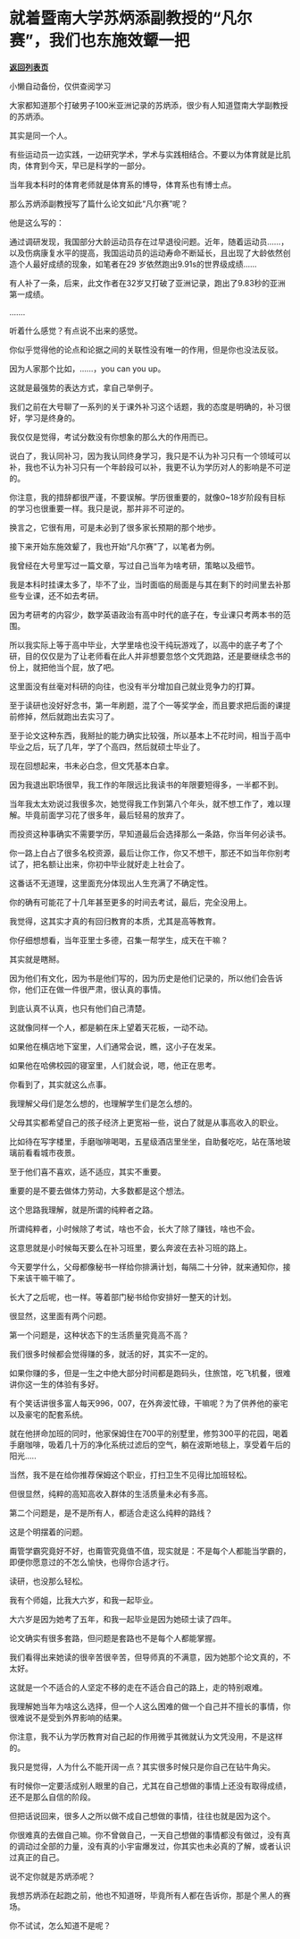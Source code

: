 # 就着暨南大学苏炳添副教授的“凡尔赛”，我们也东施效颦一把

[**返回列表页**](/gzh/记忆承载3)

小懒自动备份，仅供查阅学习

大家都知道那个打破男子100米亚洲记录的苏炳添，很少有人知道暨南大学副教授的苏炳添。

  

其实是同一个人。

  

有些运动员一边实践，一边研究学术，学术与实践相结合。不要以为体育就是比肌肉，体育到今天，早已是科学的一部分。  

  

当年我本科时的体育老师就是体育系的博导，体育系也有博士点。

  

那么苏炳添副教授写了篇什么论文如此“凡尔赛”呢？  

  

他是这么写的：  

  

通过调研发现，我国部分大龄运动员存在过早退役问题。近年，随着运动员……，以及伤病康复水平的提高，我国运动员的运动寿命不断延长，且出现了大龄依然创造个人最好成绩的现象，如笔者在29
岁依然跑出9.91s的世界级成绩......

  

有人补了一条，后来，此文作者在32岁又打破了亚洲记录，跑出了9.83秒的亚洲第一成绩。

  

.......  

  

听着什么感觉？有点说不出来的感觉。  

  

你似乎觉得他的论点和论据之间的关联性没有唯一的作用，但是你也没法反驳。

  

因为人家那个比如，......，you can you up。  

  

这就是最强势的表达方式，拿自己举例子。  

  

我们之前在大号聊了一系列的关于课外补习这个话题，我的态度是明确的，补习很好，学习是终身的。  

  

我仅仅是觉得，考试分数没有你想象的那么大的作用而已。

  

说白了，我认同补习，因为我认同终身学习，我只是不认为补习只有一个领域可以补，我也不认为补习只有一个年龄段可以补，我更不认为学历对人的影响是不可逆的。  

  

你注意，我的措辞都很严谨，不要误解。学历很重要的，就像0~18岁阶段有目标的学习也很重要一样。我只是说，那并非不可逆的。

  

换言之，它很有用，可是未必到了很多家长预期的那个地步。

  

接下来开始东施效颦了，我也开始“凡尔赛”了，以笔者为例。  

  

我曾经在大号里写过一篇文章，写过自己当年为啥考研，策略以及细节。

  

我是本科时挂课太多了，毕不了业，当时面临的局面是与其在剩下的时间里去补那些专业课，还不如去考研。

  

因为考研考的内容少，数学英语政治有高中时代的底子在，专业课只考两本书的范围。

  

所以我实际上等于高中毕业，大学里啥也没干纯玩游戏了，以高中的底子考了个研，目的仅仅是为了让老师看在此人并非想要忽悠个文凭跑路，还是要继续念书的份上，就把他当个屁，放了吧。

  

这里面没有丝毫对科研的向往，也没有半分增加自己就业竞争力的打算。

  

至于读研也没好好念书，第一年刷题，混了个一等奖学金，而且要求把后面的课提前修掉，然后就跑出去实习了。

  

至于论文这种东西，我掰扯的能力确实比较强，所以基本上不花时间，相当于高中毕业之后，玩了几年，学了个高四，然后就硕士毕业了。

  

现在回想起来，书未必白念，但文凭基本白拿。

  

因为我退出职场很早，我工作的年限远比我读书的年限要短得多，一半都不到。

  

当年我太太劝说过我很多次，她觉得我工作到第八个年头，就不想工作了，难以理解。毕竟前面学习花了很多年，最后轻易的放弃了。

  

而投资这种事确实不需要学历，早知道最后会选择那么一条路，你当年何必读书。

  

你一路上白占了很多名校资源，最后让你工作，你又不想干，那还不如当年你别考试了，把名额让出来，你初中毕业就好走上社会了。

  

这番话不无道理，这里面充分体现出人生充满了不确定性。

  

你的确有可能花了十几年甚至更多的时间去考试，最后，完全没用上。

  

我觉得，这其实才真的有回归教育的本质，尤其是高等教育。

  

你仔细想想看，当年亚里士多德，召集一帮学生，成天在干嘛？

  

其实就是瞎掰。

  

因为他们有文化，因为书是他们写的，因为历史是他们记录的，所以他们会告诉你，他们正在做一件很严肃，很认真的事情。

  

到底认真不认真，也只有他们自己清楚。

  

这就像同样一个人，都是躺在床上望着天花板，一动不动。

  

如果他在横店地下室里，人们通常会说，瞧，这小子在发呆。

  

如果他在哈佛校园的寝室里，人们就会说，嗯，他正在思考。

  

你看到了，其实就这么点事。

  

我理解父母们是怎么想的，也理解学生们是怎么想的。

  

父母其实都希望自己的孩子经济上更宽裕一些，说白了就是从事高收入的职业。

  

比如待在写字楼里，手磨咖啡喝喝，五星级酒店里坐坐，自助餐吃吃，站在落地玻璃前看看城市夜景。

  

至于他们喜不喜欢，适不适应，其实不重要。

  

重要的是不要去做体力劳动，大多数都是这个想法。

  

这个思路我理解，就是所谓的纯粹者之路。

  

所谓纯粹者，小时候除了考试，啥也不会，长大了除了赚钱，啥也不会。

  

这意思就是小时候每天要么在补习班里，要么奔波在去补习班的路上。

  

今天要学什么，父母都像秘书一样给你排满计划，每隔二十分钟，就来通知你，接下来该干嘛干嘛了。

  

长大了之后呢，也一样。等着部门秘书给你安排好一整天的计划。

  

很显然，这里面有两个问题。

  

第一个问题是，这种状态下的生活质量究竟高不高？

  

我们很多时候都会觉得赚的多，就活的好，其实不一定的。

  

如果你赚的多，但是一生之中绝大部分时间都是跑码头，住旅馆，吃飞机餐，很难讲你这一生的体验有多好。

  

有个笑话讲很多富人每天996，007，在外奔波忙碌，干嘛呢？为了供养他的豪宅以及豪宅的配套系统。

  

就在他拼命加班的同时，他家保姆住在700平的别墅里，修剪300平的花园，喝着手磨咖啡，吸着几十万的净化系统过滤后的空气，躺在波斯地毯上，享受着午后的阳光.....

  

当然，我不是在给你推荐保姆这个职业，打扫卫生不见得比加班轻松。

  

但很显然，纯粹的高知高收入群体的生活质量未必有多高。

  

第二个问题是，是不是所有人，都适合走这么纯粹的路线？

  

这是个明摆着的问题。

  

甭管学霸究竟好不好，也甭管究竟值不值，现实就是：不是每个人都能当学霸的，即便你愿意过的不怎么愉快，也得你合适才行。

  

读研，也没那么轻松。

  

我有个师姐，比我大六岁，和我一起毕业。

  

大六岁是因为她考了五年，和我一起毕业是因为她硕士读了四年。

  

论文确实有很多套路，但问题是套路也不是每个人都能掌握。

  

我们看得出来她读的很辛苦很辛苦，但导师真的不满意，因为她那个论文真的，不太好。

  

这就是一个不适合的人坚定不移的走在不适合自己的路上，走的特别艰难。

  

我理解她当年为啥这么选择，但一个人这么困难的做一个自己并不擅长的事情，你很难说不是受到外界影响的结果。

  

你注意，我不认为学历教育对自己起的作用微乎其微就认为文凭没用，不是这样的。

  

我只是觉得，人为什么不能开阔一点？其实很多时候只是你自己在钻牛角尖。

  

有时候你一定要活成别人眼里的自己，尤其在自己想做的事情上还没有取得成绩，还不是那么自信的阶段。  

  

但把话说回来，很多人之所以做不成自己想做的事情，往往也就是因为这个。  

  

你很难真的去做自己嘛。你不曾做自己，一天自己想做的事情都没有做过，没有真的调动过全部的力量，没有真的小宇宙爆发过，你其实也未必真的了解，或者认识过真正的自己。  

  

说不定你就是苏炳添呢？

  

我想苏炳添在起跑之前，他也不知道呀，毕竟所有人都在告诉你，那是个黑人的赛场。

  

你不试试，怎么知道不是呢？


